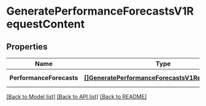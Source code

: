 # GeneratePerformanceForecastsV1RequestContent

## Properties
Name | Type | Description | Notes
------------ | ------------- | ------------- | -------------
**PerformanceForecasts** | [**[]GeneratePerformanceForecastsV1RequestElement**](GeneratePerformanceForecastsV1RequestElement.md) |  | [default to null]

[[Back to Model list]](../README.md#documentation-for-models) [[Back to API list]](../README.md#documentation-for-api-endpoints) [[Back to README]](../README.md)

